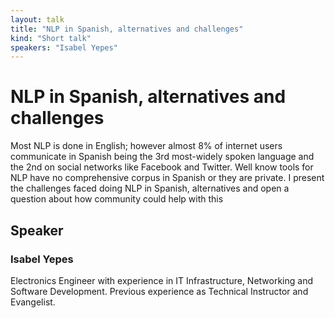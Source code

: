 ```yaml
---
layout: talk
title: "NLP in Spanish, alternatives and challenges"
kind: "Short talk"
speakers: "Isabel Yepes"
---
```


# NLP in Spanish, alternatives and challenges

Most NLP is done in English; however almost 8% of internet users communicate in Spanish being the 3rd most-widely spoken language and the 2nd on social networks like Facebook and Twitter. Well know tools for NLP have no comprehensive corpus in Spanish or they are private. I present the challenges faced doing NLP in Spanish, alternatives and open a question about how community could help with this

## Speaker

### Isabel Yepes

Electronics Engineer with experience in IT Infrastructure, Networking and Software Development. Previous experience as Technical Instructor and Evangelist.

